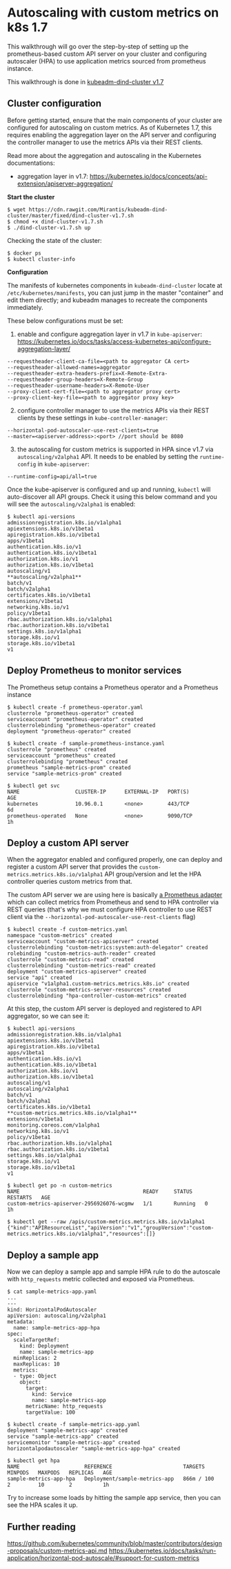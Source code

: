 # Autoscaling with custom metrics on k8s 1.7

This walkthrough will go over the step-by-step of setting up the prometheus-based custom API server on your cluster and configuring autoscaler (HPA) to use application metrics sourced from prometheus instance.

This walkthrough is done in [kubeadm-dind-cluster v1.7](https://github.com/Mirantis/kubeadm-dind-cluster)

## Cluster configuration

Before getting started, ensure that the main components of your cluster are configured for autoscaling on custom metrics. As of Kubernetes 1.7, this requires enabling the aggregation layer on the API server and configuring the controller manager to use the metrics APIs via their REST clients.

Read more about the aggregation and autoscaling in the Kubernetes documentations:
- aggregation layer in v1.7: https://kubernetes.io/docs/concepts/api-extension/apiserver-aggregation/

**Start the cluster**
```
$ wget https://cdn.rawgit.com/Mirantis/kubeadm-dind-cluster/master/fixed/dind-cluster-v1.7.sh
$ chmod +x dind-cluster-v1.7.sh
$ ./dind-cluster-v1.7.sh up
```

Checking the state of the cluster:
```
$ docker ps
$ kubectl cluster-info
```

**Configuration**

The manifests of kubernetes components in `kubeadm-dind-cluster` locate at `/etc/kubernetes/manifests`, you can just jump in the master "container" and edit them directly; and kubeadm manages to recreate the components immediately.

These below configurations must be set:

1) enable and configure aggregation layer in v1.7 in `kube-apiserver`: https://kubernetes.io/docs/tasks/access-kubernetes-api/configure-aggregation-layer/
```
--requestheader-client-ca-file=<path to aggregator CA cert>
--requestheader-allowed-names=aggregator
--requestheader-extra-headers-prefix=X-Remote-Extra-
--requestheader-group-headers=X-Remote-Group
--requestheader-username-headers=X-Remote-User
--proxy-client-cert-file=<path to aggregator proxy cert>
--proxy-client-key-file=<path to aggregator proxy key>
```

2) configure controller manager to use the metrics APIs via their REST clients by these settings in `kube-controller-manager`:
```
--horizontal-pod-autoscaler-use-rest-clients=true
--master=<apiserver-address>:<port> //port should be 8080
```

3) the autoscaling for custom metrics is supported in HPA since v1.7 via `autoscaling/v2alpha1` API. It needs to be enabled by setting the `runtime-config` in `kube-apiserver`:
```
--runtime-config=api/all=true
```
Once the kube-apiserver is configured and up and running, `kubectl` will auto-discover all API groups. Check it using this below command and you will see the `autoscaling/v2alpha1` is enabled:
```
$ kubectl api-versions
admissionregistration.k8s.io/v1alpha1
apiextensions.k8s.io/v1beta1
apiregistration.k8s.io/v1beta1
apps/v1beta1
authentication.k8s.io/v1
authentication.k8s.io/v1beta1
authorization.k8s.io/v1
authorization.k8s.io/v1beta1
autoscaling/v1
**autoscaling/v2alpha1**
batch/v1
batch/v2alpha1
certificates.k8s.io/v1beta1
extensions/v1beta1
networking.k8s.io/v1
policy/v1beta1
rbac.authorization.k8s.io/v1alpha1
rbac.authorization.k8s.io/v1beta1
settings.k8s.io/v1alpha1
storage.k8s.io/v1
storage.k8s.io/v1beta1
v1
```

## Deploy Prometheus to monitor services
The Prometheus setup contains a Prometheus operator and a Prometheus instance

```
$ kubectl create -f prometheus-operator.yaml
clusterrole "prometheus-operator" created
serviceaccount "prometheus-operator" created
clusterrolebinding "prometheus-operator" created
deployment "prometheus-operator" created

$ kubectl create -f sample-prometheus-instance.yaml
clusterrole "prometheus" created
serviceaccount "prometheus" created
clusterrolebinding "prometheus" created
prometheus "sample-metrics-prom" created
service "sample-metrics-prom" created

$ kubectl get svc
NAME                  CLUSTER-IP      EXTERNAL-IP   PORT(S)          AGE
kubernetes            10.96.0.1       <none>        443/TCP          6d
prometheus-operated   None            <none>        9090/TCP         1h
```

## Deploy a custom API server
When the aggregator enabled and configured properly, one can deploy and register a custom API server that provides the `custom-metrics.metrics.k8s.io/v1alpha1` API group/version and let the HPA controller queries custom metrics from that.

The custom API server we are using here is basically [a Prometheus adapter](https://github.com/directxman12/k8s-prometheus-adapter) which can collect metrics from Prometheus and send to HPA controller via REST queries (that's why we must configure HPA controller to use REST client via the `--horizontal-pod-autoscaler-use-rest-clients` flag)

```
$ kubectl create -f custom-metrics.yaml
namespace "custom-metrics" created
serviceaccount "custom-metrics-apiserver" created
clusterrolebinding "custom-metrics:system:auth-delegator" created
rolebinding "custom-metrics-auth-reader" created
clusterrole "custom-metrics-read" created
clusterrolebinding "custom-metrics-read" created
deployment "custom-metrics-apiserver" created
service "api" created
apiservice "v1alpha1.custom-metrics.metrics.k8s.io" created
clusterrole "custom-metrics-server-resources" created
clusterrolebinding "hpa-controller-custom-metrics" created
```

At this step, the custom API server is deployed and registered to API aggregator, so we can see it:

```
$ kubectl api-versions
admissionregistration.k8s.io/v1alpha1
apiextensions.k8s.io/v1beta1
apiregistration.k8s.io/v1beta1
apps/v1beta1
authentication.k8s.io/v1
authentication.k8s.io/v1beta1
authorization.k8s.io/v1
authorization.k8s.io/v1beta1
autoscaling/v1
autoscaling/v2alpha1
batch/v1
batch/v2alpha1
certificates.k8s.io/v1beta1
**custom-metrics.metrics.k8s.io/v1alpha1**
extensions/v1beta1
monitoring.coreos.com/v1alpha1
networking.k8s.io/v1
policy/v1beta1
rbac.authorization.k8s.io/v1alpha1
rbac.authorization.k8s.io/v1beta1
settings.k8s.io/v1alpha1
storage.k8s.io/v1
storage.k8s.io/v1beta1
v1

$ kubectl get po -n custom-metrics
NAME                                        READY     STATUS    RESTARTS   AGE
custom-metrics-apiserver-2956926076-wcgmw   1/1       Running   0          1h

$ kubectl get --raw /apis/custom-metrics.metrics.k8s.io/v1alpha1
{"kind":"APIResourceList","apiVersion":"v1","groupVersion":"custom-metrics.metrics.k8s.io/v1alpha1","resources":[]}
```

## Deploy a sample app

Now we can deploy a sample app and sample HPA rule to do the autoscale with `http_requests` metric collected and exposed via Prometheus.

```
$ cat sample-metrics-app.yaml
...
---
kind: HorizontalPodAutoscaler
apiVersion: autoscaling/v2alpha1
metadata:
  name: sample-metrics-app-hpa
spec:
  scaleTargetRef:
    kind: Deployment
    name: sample-metrics-app
  minReplicas: 2
  maxReplicas: 10
  metrics:
  - type: Object
    object:
      target:
        kind: Service
        name: sample-metrics-app
      metricName: http_requests
      targetValue: 100

$ kubectl create -f sample-metrics-app.yaml
deployment "sample-metrics-app" created
service "sample-metrics-app" created
servicemonitor "sample-metrics-app" created
horizontalpodautoscaler "sample-metrics-app-hpa" created

$ kubectl get hpa
NAME                     REFERENCE                       TARGETS      MINPODS   MAXPODS   REPLICAS   AGE
sample-metrics-app-hpa   Deployment/sample-metrics-app   866m / 100   2         10        2          1h
```

Try to increase some loads by hitting the sample app service, then you can see the HPA scales it up.


## Further reading

https://github.com/kubernetes/community/blob/master/contributors/design-proposals/custom-metrics-api.md
https://kubernetes.io/docs/tasks/run-application/horizontal-pod-autoscale/#support-for-custom-metrics
